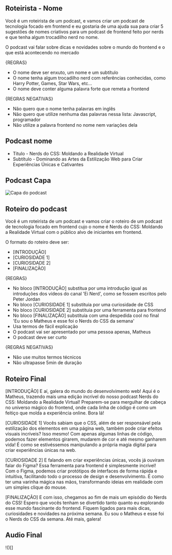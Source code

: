 ## Roteirista - Nome
Você é um roteirista de um podcast, e vamos criar um podcast de tecnologia focado em frontend e eu gostaria de uma ajuda sua para criar 5 sugestões de nomes criativos para um podcast de frontend feito por nerds e que tenha algum trocadilho nerd no nome.

O podcast vai falar sobre dicas e novidades sobre o mundo do frontend e o que está acontecendo no mercado

{REGRAS}
- O nome deve ser enxuto, um nome e um subtítulo
- O nome tenha algum trocadilho nerd com referências conhecidas, como Harry Potter, Games, Star Wars, etc...
- O nome deve conter alguma palavra forte que remeta a frontend

{REGRAS NEGATIVAS}
- Não quero que o nome tenha palavras em inglês
- Não quero que utilize nenhuma das palavras nessa lista: Javascript, programador
- Não utilize a palavra frontend no nome nem variações dela

## Podcast nome
- Título - Nerds do CSS: Moldando a Realidade Virtual
- Subtítulo - Dominando as Artes da Estilização Web para Criar Experiências Únicas e Cativantes

## Podcast Capa
![Capa do podcast](https://image.lexica.art/sm2_webp/05e68f95-4d46-402e-96ae-f18c94aa65f3)

## Roteiro do podcast
Você é um roteirista de um podcast e vamos criar o roteiro de um podcast de tecnologia focado em frontend cujo o nome é Nerds do CSS: Moldando a Realidade Virtual com o público alvo de iniciantes em frontend.

O formato do roteiro deve ser:
- [INTRODUÇÃO] 
- [CURIOSIDADE 1] 
- [CURIOSIDADE 2] 
- [FINALIZAÇÃO]

{REGRAS}
- No bloco [INTRODUÇÂO] substitua por uma introdução igual as introduções dos vídeos do canal 'Ei Nerd', como se fossem escritos pelo Peter Jordan
- No bloco [CURIOSIDADE 1] substituia por uma curiosidade de CSS
- No bloco [CURIOSIDADE 2] substituia por uma ferramenta para frontend
- No bloco [FINALIZAÇÂO] substituia com uma despedida cool no final 'Eu sou o Matheus e esse foi o Nerds do CSS da semana'
- Usa termos de fácil explicação
- O podcast vai ser apresentado por uma pessoa apenas, Matheus
- O podcast deve ser curto

{REGRAS NEGATIVAS}
- Não use muitos termos técnicos
- Não ultrapasse 5min de duração

## Roteiro Final
[INTRODUÇÃO]
E aí, galera do mundo do desenvolvimento web! Aqui é o Matheus, trazendo mais uma edição incrível do nosso podcast Nerds do CSS: Moldando a Realidade Virtual! Preparem-se para mergulhar de cabeça no universo mágico do frontend, onde cada linha de código é como um feitiço que molda a experiência online. Bora lá!

[CURIOSIDADE 1]
Vocês sabiam que o CSS, além de ser responsável pela estilização dos elementos em uma página web, também pode criar efeitos visuais incríveis? Isso mesmo! Com apenas algumas linhas de código, podemos fazer elementos girarem, mudarem de cor e até mesmo ganharem vida! É como se estivéssemos manipulando a própria magia digital para criar experiências únicas na web.

[CURIOSIDADE 2]
E falando em criar experiências únicas, vocês já ouviram falar do Figma? Essa ferramenta para frontend é simplesmente incrível! Com o Figma, podemos criar protótipos de interfaces de forma rápida e intuitiva, facilitando todo o processo de design e desenvolvimento. É como ter uma varinha mágica nas mãos, transformando ideias em realidade com um simples clique do mouse.

[FINALIZAÇÃO]
E com isso, chegamos ao fim de mais um episódio do Nerds do CSS! Espero que vocês tenham se divertido tanto quanto eu explorando esse mundo fascinante do frontend. Fiquem ligados para mais dicas, curiosidades e novidades na próxima semana. Eu sou o Matheus e esse foi o Nerds do CSS da semana. Até mais, galera!

## Audio Final
!()[]